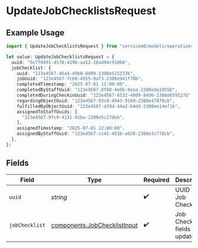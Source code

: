 # UpdateJobChecklistsRequest

## Example Usage

```typescript
import { UpdateJobChecklistsRequest } from "servicem8/models/operations";

let value: UpdateJobChecklistsRequest = {
  uuid: "5e7f0491-d1f8-419b-aa52-18ad94c91066",
  jobChecklist: {
    uuid: "123e4567-46a4-49b0-8d99-2308e515233b",
    jobUuid: "123e4567-7cb6-4555-9af3-2308e941f70b",
    completedTimestamp: "2025-07-01 12:00:00",
    completedByStaffUuid: "123e4567-8f88-4e0b-9eaa-2308eda1055b",
    completedDuringCheckinUuid: "123e4567-6532-4809-84d6-2308e659127b",
    regardingObjectUuid: "123e4567-93c0-4943-9169-2308e478f0cb",
    fulfilledByObjectUuid: "123e4567-d39d-44a2-b4dd-2308ee14ef1b",
    assignedToStaffUuids: [
      "123e4567-9fc9-4131-91ba-2308e5c27deb",
    ],
    assignedTimestamp: "2025-07-01 12:00:00",
    assignedByStaffUuid: "123e4567-cc41-451b-a020-2308e3c778cb",
  },
};
```

## Fields

| Field                                                                        | Type                                                                         | Required                                                                     | Description                                                                  |
| ---------------------------------------------------------------------------- | ---------------------------------------------------------------------------- | ---------------------------------------------------------------------------- | ---------------------------------------------------------------------------- |
| `uuid`                                                                       | *string*                                                                     | :heavy_check_mark:                                                           | UUID of the Job Checklist                                                    |
| `jobChecklist`                                                               | [components.JobChecklistInput](../../models/components/jobchecklistinput.md) | :heavy_check_mark:                                                           | Job Checklist fields to update                                               |